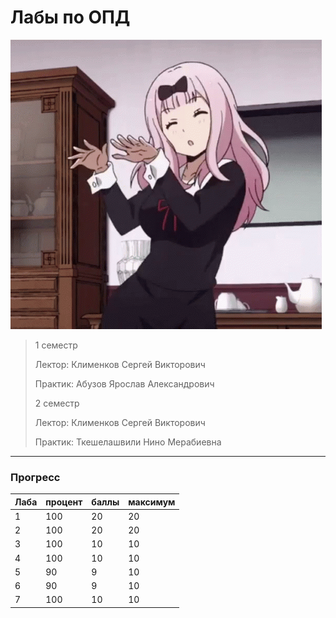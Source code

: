 # Лабы по ОПД

![pic](https://github.com/bilyardvmetro/ITMO-System-Application-Software/blob/main/gifs/OPDReadme.gif)

> 1 семестр
> 
> Лектор: Клименков Сергей Викторович
>
> Практик: Абузов Ярослав Александрович
>
> 2 семестр
>
> Лектор: Клименков Сергей Викторович
>
> Практик: Ткешелашвили Нино Мерабиевна

---

### Прогресс
| Лаба | процент | баллы | максимум |
| ---- | ------- | ----- | -------- | 
|   1  |   100   |   20  |    20    |
|   2  |   100   |   20  |    20    |
|   3  |   100   |   10  |    10    |
|   4  |   100   |   10  |    10    |
|   5  |    90   |   9   |    10    |
|   6  |    90   |   9   |    10    |
|   7  |   100   |   10  |    10    |
